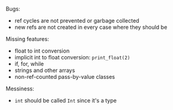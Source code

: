 Bugs:
- ref cycles are not prevented or garbage collected
- new refs are not created in every case where they should be

Missing features:
- float to int conversion
- implicit int to float conversion: `print_float(2)`
- if, for, while
- strings and other arrays
- non-ref-counted pass-by-value classes

Messiness:
- `int` should be called `Int` since it's a type
